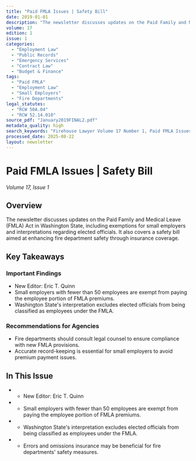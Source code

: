```yaml
---
title: "Paid FMLA Issues | Safety Bill"
date: 2019-01-01
description: "The newsletter discusses updates on the Paid Family and Medical Leave (FMLA) Act in Washington State, including exemptions for small employers and interpretations regarding elected officials. It also covers a safety bill aimed at enhancing fire department safety through insurance coverage."
volume: 17
edition: 1
issue: 1
categories:
  - "Employment Law"
  - "Public Records"
  - "Emergency Services"
  - "Contract Law"
  - "Budget & Finance"
tags:
  - "Paid FMLA"
  - "Employment Law"
  - "Small Employers"
  - "Fire Departments"
legal_statutes:
  - "RCW 50A.04"
  - "RCW 52.14.010"
source_pdf: "January2019FINAL2.pdf"
metadata_quality: high
search_keywords: "Firehouse Lawyer Volume 17 Number 1, Paid FMLA Issues, Safety Bill, Employment Law, Small Employers, Fire Departments, January 2019..."
processed_date: 2025-08-22
layout: newsletter
---
```


# Paid FMLA Issues | Safety Bill

*Volume 17, Issue 1*

## Overview

The newsletter discusses updates on the Paid Family and Medical Leave (FMLA) Act in Washington State, including exemptions for small employers and interpretations regarding elected officials. It also covers a safety bill aimed at enhancing fire department safety through insurance coverage.

## Key Takeaways

### Important Findings

- New Editor: Eric T. Quinn
- Small employers with fewer than 50 employees are exempt from paying the employee portion of FMLA premiums.
- Washington State's interpretation excludes elected officials from being classified as employees under the FMLA.

### Recommendations for Agencies

- Fire departments should consult legal counsel to ensure compliance with new FMLA provisions.
- Accurate record-keeping is essential for small employers to avoid premium payment issues.

## In This Issue

- - New Editor: Eric T. Quinn

- - Small employers with fewer than 50 employees are exempt from paying the employee portion of FMLA premiums.

- - Washington State's interpretation excludes elected officials from being classified as employees under the FMLA.

- - Errors and omissions insurance may be beneficial for fire departments' safety measures.

